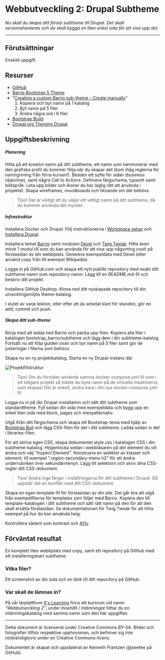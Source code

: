 # Webbutveckling 2: Drupal Subtheme

_Nu skall du skapa ditt första subtheme till Drupal. Det skall versionshanteras och du skall bygga en liten enkel sida för att visa upp det._

---

## Förutsättningar

Enskild uppgift. 

## Resurser

* [GitHub](https://github.com/)    
* [Barrio Bootstrap 5 Theme](https://www.drupal.org/project/bootstrap_barrio)   
* "[Creating a custom Barrio sub-theme - Create manually](https://www.drupal.org/docs/8/themes/barrio-bootstrap-4-drupal-89-theme/bootstrap-barrio-installation/creating-a-custom-barrio-sub-theme#s-create-manually)"  
  1) Kopiera och byt namn på 1 katalog   
  2) Byt namn på 5 filer   
  3) Ändra några ord i 6 filer   
* [Bootstrap Build](https://bootstrap.build/)    
* [Drupal.org Theming Drupal](https://www.drupal.org/docs/theming-drupal)    

## Uppgiftsbeskrivning

##### Planering

Hitta på ett kreativt namn på ditt subtheme, ett namn som harmonierar med den grafiska profil du kommer följa när du skapar det (kom ihåg reglerna för namngivning från förra kursen!). Bestäm ett syfte för sidan (business objective), samt några Call to Actions. Definiera färgschema, typsnitt samt bildspråk. Leta upp bilder och ikoner du har laglig rätt att använda i projektet. Skapa wireframes, moodboards och liknande om det behövs.

> Tips! Det är viktigt att du väljer ett vettigt namn på ditt subtheme, då du kommer använda det mycket. 

##### Infrastruktur

Installera Docker och Drupal. Följ instruktionerna i [Workspace setup](https://tcstenungsund.github.io/schedule/assignment.html?link=assignments/weuweb02-workspace_setup) och [Installera Drupal](https://tcstenungsund.github.io/schedule/assignment.html?link=assignments/weuweb02-installera_drupal).  

Installera temat [Barrio](https://www.drupal.org/project/bootstrap_barrio) samt modulen [Devel](https://www.drupal.org/project/devel) och [Twig Tweak](https://www.drupal.org/project/twig_tweak). Hitta även minst 1 modul till som du kan använda för att visa upp någonting coolt på förstasidan av din webbplats. Generera exempeldata med Devel (eller använd copy från till exempel Wikipedia).   
 
Logga in på GitHub.com och skapa ett nytt publikt repository med exakt ditt subtheme namn som repository-namn. Lägg till en README.md-fil och beskriv ditt projekt. 

Installera GitHub Desktop. Klona ned ditt nyskapade repocitory till din utvecklingsmiljös theme-katalog.   

I slutet av varje lektion, eller efter att du arbetat klart för stunden, gör en add, commit och push.   

##### Skapa ditt sub-theme

Börja med att ladda ned Barrio och packa upp filen. Kopiera alla filer i katalogen bootstrap_barrio/subtheme och lägg dem i din subhteme-katalog. Fortsätt nu att följa guiden ovan och byt namn på 5 filer samt gör de justeringar i filerna som behövs.  

Skapa nu en ny projektkatalog. Starta en ny Drupal-instans där.  

![Projektfilstruktur](https://i.imgur.com/9Ullbgu.png) 

> Tips! Om du försöker använda samma docker-compose.yml-fil som i ett tidigare projekt så måste du byta namn på de virtuella maskinerna som skapas! Det är enkelt, ändra bara i din nya docker-compose.yml-fil

Logga nu in på din Drupal-installation och sätt ditt subtheme som standardtheme. Fyll sedan din sida med exempeldata och bygg upp en enkel liten sida med block, pages och menyalternativ.

Utgå ifrån ditt färgschema och skapa ett Bootstrap-tema med hjälp av [Bootstrap Buil](https://bootstrap.build/) och lägg CSS-filen för det i ditt subtheme. Ladda sedan in det i libraries-filen.   

För att skriva egen CSS, skapa dokumentet style.css i katalogen CSS i din subtheme-katalog. Högerklicka sedan i webbläsaren på det element du vill ändra och välj "Inspect Element". Konstruera en selektor av klasser och element, till exempel ".region-secondary-menu h2" för att ändra underrubriken över sekundärmenyn. Lägg till selektorn och skriv dina CSS-regler ditt CSS-dokument.

> Tips! Ändra inga färger i inställningarna för ditt subtheme i Drupal. Då uppstår det en konflikt med ditt CSS-dokument.

Skapa en egen template-fil för förstasidan av din site. Det går bra att utgå från exempelfilerna för templates som följer med Barrio. Kopiera den till template-katalogen i ditt subtheme och sätt rätt namn på den för att den skall ersätta förstasidan. Se dokumentationen för Twig Tweak för att hitta exempel på hur du kan använda twig.   

Kontrollera sådant som kontrast och [A11y](https://developer.mozilla.org/en-US/docs/Web/Accessibility).

## Förväntat resultat

En komplett liten webbplats med copy, samt ett repository på GitHub med ett installeringsbart subtheme. 

### Vilka filer?

Ett screenshot av din sida och en länk till ditt repocitory på GitHub.  

### Var skall de lämnas in?

På vår lärplattform [It's Learning](https://stenungsund.itslearning.com/) finns ett kursrum vid namn _"Webbutveckling 2"_, under _Innehåll_ / _Inlämningar_ hittar du en inlämningskatalog med samma namn som den här uppgiften.  

---

Detta dokument är licenserat under Creative Commons BY-SA. Bilder och fotografier tillhör respektive upphovsman, och befinner sig inte nödvändigtsvis under en Creative Commons-licens.

Dokumentet är skapat och uppdaterat av Kenneth Frantzen (@seetee på GitHub).
